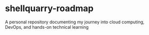 # shellquarry-roadmap
A personal repository documenting my journey into cloud computing, DevOps, and hands-on technical learning

